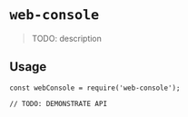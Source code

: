 # `web-console`

> TODO: description

## Usage

```
const webConsole = require('web-console');

// TODO: DEMONSTRATE API
```
